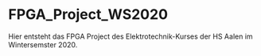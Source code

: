 # FPGA_Project_WS2020
Hier entsteht das FPGA Project des Elektrotechnik-Kurses der HS Aalen im Wintersemster 2020.
